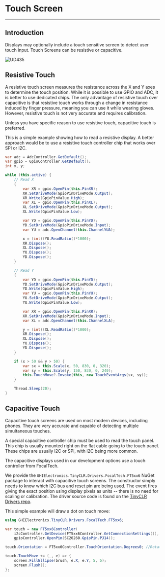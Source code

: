 # Touch Screen
---

## Introduction
Displays may optionally include a touch sensitive screen to detect user touch input. Touch Screens can be resistive or capacitive.

![UD435](../images/ucm-touch-display.jpg)

## Resistive Touch

A resistive touch screen measures the resistance across the X and Y axes to determine the touch position. While it is possible to use GPIO and ADC, it is better to use dedicated chips. The only advantage of resistive touch over capacitive is that resistive touch works through a change in resistance induced by finger pressure, meaning you can use it while wearing gloves. However, resistive touch is not very accurate and requires calibration.

Unless you have specific reason to use resistive touch, capacitive touch is preferred.

This is a simple example showing how to read a resistive display. A better approach would be to use a resistive touch controller chip that works over SPI or I2C.

```cs
var adc = AdcController.GetDefault();
var gpio = GpioController.GetDefault();
int x, y;

while (this.active) {
    // Read X
    {
        var XR = gpio.OpenPin(this.PinXR);
        XR.SetDriveMode(GpioPinDriveMode.Output);
        XR.Write(GpioPinValue.High);
        var XL = gpio.OpenPin(this.PinXL);
        XL.SetDriveMode(GpioPinDriveMode.Output);
        XL.Write(GpioPinValue.Low);

        var YD = gpio.OpenPin(this.PinYD);
        YD.SetDriveMode(GpioPinDriveMode.Input);
        var YU = adc.OpenChannel(this.ChannelYUA);

        x = (int)(YU.ReadRatio()*1000);
        XR.Dispose();
        XL.Dispose();
        YU.Dispose();
        YD.Dispose();
    }

    // Read Y
    {
        var YD = gpio.OpenPin(this.PinYD);
        YD.SetDriveMode(GpioPinDriveMode.Output);
        YD.Write(GpioPinValue.High);
        var YU = gpio.OpenPin(this.PinYU);
        YU.SetDriveMode(GpioPinDriveMode.Output);
        YU.Write(GpioPinValue.Low);

        var XR = gpio.OpenPin(this.PinXR);
        XR.SetDriveMode(GpioPinDriveMode.Input);
        var XL = adc.OpenChannel(this.ChannelXLA);

        y = (int)(XL.ReadRatio()*1000);
        XR.Dispose();
        XL.Dispose();
        YU.Dispose();
        YD.Dispose();
    }

    if (x > 50 && y > 50) {
        var sx = this.Scale(x, 50, 830, 0, 320);
        var sy = this.Scale(y, 150, 830, 0, 240);
        this.TouchMove?.Invoke(this, new TouchEventArgs(sx, sy));
    }

    Thread.Sleep(20);
}
```

## Capacitive Touch

Capacitive touch screens are used on most modern devices, including phones. They are very accurate and capable of detecting multiple simultaneous touches.

A special capacitive controller chip must be used to read the touch panel. This chip is usually mounted right on the flat cable going to the touch panel. These chips are usually I2C or SPI, with I2C being more common.

The capacitive displays used in our development options use a touch controller from FocalTech.

We provide the `GHIElectronics.TinyCLR.Drivers.FocalTech.FT5xx6` NuGet package to interact with capacitive touch screens. The constructor simply needs to know which I2C bus and reset pin are being used. The event fires giving the exact position using display pixels as units -- there is no need for scaling or calibration. The driver source code is found on the [TinyCLR Drivers repo](https://github.com/ghi-electronics/TinyCLR-Drivers).

This simple example will draw a dot on touch move:

```cs
using GHIElectronics.TinyCLR.Drivers.FocalTech.FT5xx6;

var touch = new FT5xx6Controller(
    i2cController.GetDevice(FT5xx6Controller.GetConnectionSettings()),
    gpioController.OpenPin(SC20260.GpioPin.PJ14));

touch.Orientation = FT5xx6Controller.TouchOrientation.Degrees0; //Rotate touch coordinates.

touch.TouchMove += (_, e) => {
    screen.FillEllipse(brush, e.X, e.Y, 5, 5);
    screen.Flush();
};
```
